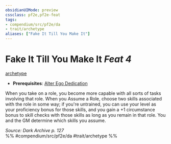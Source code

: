 ```yaml
---
obsidianUIMode: preview
cssclass: pf2e,pf2e-feat
tags:
- compendium/src/pf2e/da
- trait/archetype
aliases: ["Fake It Till You Make It"]
---
```

# Fake It Till You Make It  *Feat 4*  
[archetype](../../Rules/traits/archetype.md)  

- **Prerequisites**: [Alter Ego Dedication](alter-ego-dedication-da.md)

When you take on a role, you become more capable with all sorts of tasks involving that role. When you Assume a Role, choose two skills associated with the role in some way; if you're untrained, you can use your level as your proficiency bonus for those skills, and you gain a +1 circumstance bonus to skill checks with those skills as long as you remain in that role. You and the GM determine which skills you assume.

*Source: Dark Archive p. 127*  
%% #compendium/src/pf2e/da #trait/archetype %%